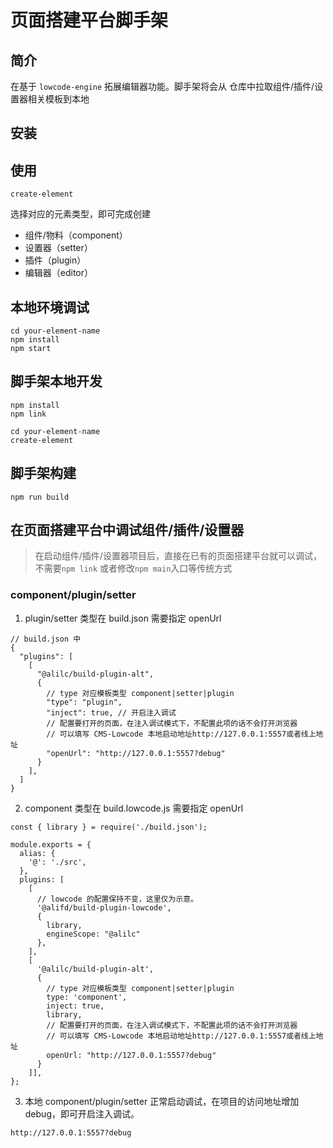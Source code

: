# 页面搭建平台脚手架

## 简介

在基于 `lowcode-engine` 拓展编辑器功能。脚手架将会从 仓库中拉取组件/插件/设置器相关模板到本地

## 安装



## 使用

```
create-element
```

选择对应的元素类型，即可完成创建

- 组件/物料（component）
- 设置器（setter）
- 插件（plugin）
- 编辑器（editor）

## 本地环境调试

```
cd your-element-name
npm install
npm start
```

## 脚手架本地开发

```
npm install
npm link

cd your-element-name
create-element
```

## 脚手架构建

```
npm run build
```

## 在页面搭建平台中调试组件/插件/设置器

> 在启动组件/插件/设置器项目后，直接在已有的页面搭建平台就可以调试，不需要`npm link` 或者修改`npm main`入口等传统方式

### component/plugin/setter

1. plugin/setter 类型在 build.json 需要指定 openUrl

```
// build.json 中
{
  "plugins": [
    [
      "@alilc/build-plugin-alt",
      {
        // type 对应模板类型 component|setter|plugin
        "type": "plugin",
        "inject": true, // 开启注入调试
        // 配置要打开的页面，在注入调试模式下，不配置此项的话不会打开浏览器
        // 可以填写 CMS-Lowcode 本地启动地址http://127.0.0.1:5557或者线上地址
        "openUrl": "http://127.0.0.1:5557?debug"
      }
    ],
  ]
}
```

2. component 类型在 build.lowcode.js 需要指定 openUrl

```
const { library } = require('./build.json');

module.exports = {
  alias: {
    '@': './src',
  },
  plugins: [
    [
      // lowcode 的配置保持不变，这里仅为示意。
      '@alifd/build-plugin-lowcode',
      {
        library,
        engineScope: "@alilc"
      },
    ],
    [
      '@alilc/build-plugin-alt',
      {
        // type 对应模板类型 component|setter|plugin
        type: 'component',
        inject: true,
        library,
        // 配置要打开的页面，在注入调试模式下，不配置此项的话不会打开浏览器
        // 可以填写 CMS-Lowcode 本地启动地址http://127.0.0.1:5557或者线上地址
        openUrl: "http://127.0.0.1:5557?debug"
      }
    ]],
};
```

3. 本地 component/plugin/setter 正常启动调试，在项目的访问地址增加 debug，即可开启注入调试。

```
http://127.0.0.1:5557?debug
```
